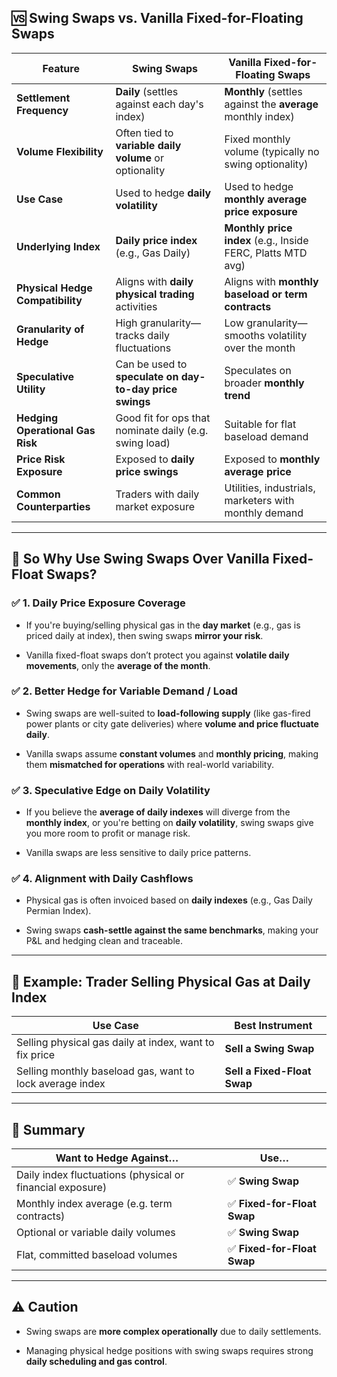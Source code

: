 ## 🆚 Swing Swaps vs. Vanilla Fixed-for-Floating Swaps

|Feature|**Swing Swaps**|**Vanilla Fixed-for-Floating Swaps**|
|---|---|---|
|**Settlement Frequency**|**Daily** (settles against each day's index)|**Monthly** (settles against the **average** monthly index)|
|**Volume Flexibility**|Often tied to **variable daily volume** or optionality|Fixed monthly volume (typically no swing optionality)|
|**Use Case**|Used to hedge **daily volatility**|Used to hedge **monthly average price exposure**|
|**Underlying Index**|**Daily price index** (e.g., Gas Daily)|**Monthly price index** (e.g., Inside FERC, Platts MTD avg)|
|**Physical Hedge Compatibility**|Aligns with **daily physical trading** activities|Aligns with **monthly baseload or term contracts**|
|**Granularity of Hedge**|High granularity—tracks daily fluctuations|Low granularity—smooths volatility over the month|
|**Speculative Utility**|Can be used to **speculate on day-to-day price swings**|Speculates on broader **monthly trend**|
|**Hedging Operational Gas Risk**|Good fit for ops that nominate daily (e.g. swing load)|Suitable for flat baseload demand|
|**Price Risk Exposure**|Exposed to **daily price swings**|Exposed to **monthly average price**|
|**Common Counterparties**|Traders with daily market exposure|Utilities, industrials, marketers with monthly demand|

---

## 🧠 So Why Use Swing Swaps Over Vanilla Fixed-Float Swaps?

### ✅ 1. **Daily Price Exposure Coverage**

- If you're buying/selling physical gas in the **day market** (e.g., gas is priced daily at index), then swing swaps **mirror your risk**.
    
- Vanilla fixed-float swaps don’t protect you against **volatile daily movements**, only the **average of the month**.
    

### ✅ 2. **Better Hedge for Variable Demand / Load**

- Swing swaps are well-suited to **load-following supply** (like gas-fired power plants or city gate deliveries) where **volume and price fluctuate daily**.
    
- Vanilla swaps assume **constant volumes** and **monthly pricing**, making them **mismatched for operations** with real-world variability.
    

### ✅ 3. **Speculative Edge on Daily Volatility**

- If you believe the **average of daily indexes** will diverge from the **monthly index**, or you're betting on **daily volatility**, swing swaps give you more room to profit or manage risk.
    
- Vanilla swaps are less sensitive to daily price patterns.
    

### ✅ 4. **Alignment with Daily Cashflows**

- Physical gas is often invoiced based on **daily indexes** (e.g., Gas Daily Permian Index).
    
- Swing swaps **cash-settle against the same benchmarks**, making your P&L and hedging clean and traceable.
    

---

## 🧾 Example: Trader Selling Physical Gas at Daily Index

|Use Case|Best Instrument|
|---|---|
|Selling physical gas daily at index, want to fix price|**Sell a Swing Swap**|
|Selling monthly baseload gas, want to lock average index|**Sell a Fixed-Float Swap**|

---

## 🔄 Summary

| Want to Hedge Against…                                    | Use…                       |
| --------------------------------------------------------- | -------------------------- |
| Daily index fluctuations (physical or financial exposure) | ✅ **Swing Swap**           |
| Monthly index average (e.g. term contracts)               | ✅ **Fixed-for-Float Swap** |
| Optional or variable daily volumes                        | ✅ **Swing Swap**           |
| Flat, committed baseload volumes                          | ✅ **Fixed-for-Float Swap** |

---

## ⚠️ Caution

- Swing swaps are **more complex operationally** due to daily settlements.
    
- Managing physical hedge positions with swing swaps requires strong **daily scheduling and gas control**.